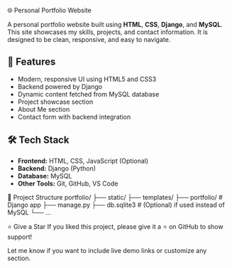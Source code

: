 🌐 Personal Portfolio Website

A personal portfolio website built using **HTML**, **CSS**, **Django**, and **MySQL**. This site showcases my skills, projects, and contact information. It is designed to be clean, responsive, and easy to navigate.

## 🚀 Features

- Modern, responsive UI using HTML5 and CSS3
- Backend powered by Django
- Dynamic content fetched from MySQL database
- Project showcase section
- About Me section
- Contact form with backend integration

## 🛠️ Tech Stack

- **Frontend:** HTML, CSS, JavaScript (Optional)
- **Backend:** Django (Python)
- **Database:** MySQL
- **Other Tools:** Git, GitHub, VS Code


📁 Project Structure
portfolio/
├── static/
├── templates/
├── portfolio/          # Django app
├── manage.py
├── db.sqlite3          # (Optional) if used instead of MySQL
└── ...

⭐️ Give a Star
If you liked this project, please give it a ⭐ on GitHub to show support!

Let me know if you want to include live demo links or customize any section.
